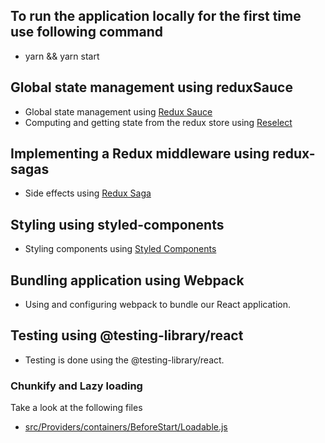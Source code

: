 ## To run the application locally for the first time use following command

- yarn && yarn start

## Global state management using reduxSauce

- Global state management using [Redux Sauce](https://github.com/infinitered/reduxsauce)
- Computing and getting state from the redux store using [Reselect](https://github.com/reduxjs/reselect)

## Implementing a Redux middleware using redux-sagas

- Side effects using [Redux Saga](https://github.com/redux-saga/redux-saga)

## Styling using styled-components

- Styling components using [Styled Components](https://styled-components.com)

## Bundling application using Webpack

- Using and configuring webpack to bundle our React application. 

## Testing using @testing-library/react

- Testing is done using the @testing-library/react. 

### Chunkify and Lazy loading

Take a look at the following files

- [src/Providers/containers/BeforeStart/Loadable.js](src/Providers/containers/BeforeStart/Loadable.js)
